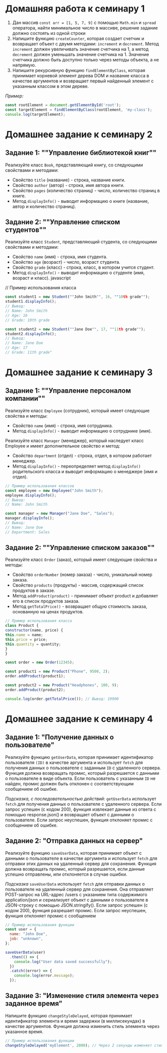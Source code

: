 # Домашняя работа к семинару 1

1. Дан массив `const arr = [1, 5, 7, 9]` с помощью `Math.min` и `spread` оператора, найти минимальное число в массиве, решение задание должно состоять из одной строки
2. Напишите функцию `createCounter`, которая создает счетчик и возвращает объект с двумя методами: `increment` и `decrement`. Метод `increment` должен увеличивать значение счетчика на 1, а метод `decrement` должен уменьшать значение счетчика на 1. Значение счетчика должно быть доступно только через методы объекта, а не напрямую.
3. Напишите рекурсивную функцию `findElementByClass`, которая принимает корневой элемент дерева DOM и название класса в качестве аргументов и возвращает первый найденный элемент с указанным классом в этом дереве.

*Пример:*

```js
const rootElement = document.getElementById('root');
const targetElement = findElementByClass(rootElement, 'my-class');
console.log(targetElement);
```
# Домашнее задание к семинару 2

## Задание 1: ""Управление библиотекой книг""

Реализуйте класс `Book`, представляющий книгу, со следующими свойствами и методами:

- Свойство `title` (название) - строка, название книги.
- Свойство `author` (автор) - строка, имя автора книги.
- Свойство `pages` (количество страниц) - число, количество страниц в книге.
- Метод `displayInfo()` - выводит информацию о книге (название, автор и количество страниц).

## Задание 2: ""Управление списком студентов""

Реализуйте класс `Student`, представляющий студента, со следующими свойствами и методами:

- Свойство `name` (имя) - строка, имя студента.
- Свойство `age` (возраст) - число, возраст студента.
- Свойство `grade` (класс) - строка, класс, в котором учится студент.
- Метод `displayInfo()` - выводит информацию о студенте (имя, возраст и класс).
   javascript

// Пример использования класса

```js
const student1 = new Student(""John Smith"", 16, ""10th grade"");
student1.displayInfo();
// Вывод:
// Name: John Smith
// Age: 16
// Grade: 10th grade

const student2 = new Student(""Jane Doe"", 17, ""11th grade"");
student2.displayInfo();
// Вывод:
// Name: Jane Doe
// Age: 17
// Grade: 11th grade"
```
# Домашнее задание к семинару 3

## Задание 1: ""Управление персоналом компании""

Реализуйте класс `Employee` (сотрудник), который имеет следующие свойства и методы:

+ Свойство `name` (имя) - строка, имя сотрудника.
+ Метод `displayInfo()` - выводит информацию о сотруднике (имя).

Реализуйте класс `Manager` (менеджер), который наследует класс Employee и имеет дополнительное свойство и метод:

+ Свойство `department` (отдел) - строка, отдел, в котором работает менеджер.
+ Метод `displayInfo()` - переопределяет метод `displayInfo()` родительского класса и выводит информацию о менеджере (имя и отдел).

```js
// Пример использования классов
const employee = new Employee("John Smith");
employee.displayInfo();
// Вывод:
// Name: John Smith

const manager = new Manager("Jane Doe", "Sales");
manager.displayInfo();
// Вывод:
// Name: Jane Doe
// Department: Sales
```

## Задание 2: ""Управление списком заказов""

Реализуйте класс `Order` (заказ), который имеет следующие свойства и методы:

+ Свойство `orderNumber` (номер заказа) - число, уникальный номер заказа.
+ Свойство `products` (продукты) - массив, содержащий список продуктов в заказе.
+ Метод `addProduct(product)` - принимает объект product и добавляет его в список продуктов заказа.
+ Метод `getTotalPrice()` - возвращает общую стоимость заказа, основанную на ценах продуктов.

```js
// Пример использования класса
class Product {
constructor(name, price) {
this.name = name;
this.price = price;
this.quantity = quantity;
}
}

const order = new Order(12345);

const product1 = new Product("Phone", 9500, 2);
order.addProduct(product1);

const product2 = new Product("Headphones", 100, 9);
order.addProduct(product2);

console.log(order.getTotalPrice()); // Вывод: 19900

```
# Домашнее задание к семинару 4

## Задание 1: "Получение данных о пользователе"

Реализуйте функцию `getUserData`, которая принимает идентификатор пользователя `(ID)` в качестве аргумента и использует `fetch` для получения данных о пользователе с заданным `ID` с удаленного сервера. Функция должна возвращать промис, который разрешается с данными о пользователе в виде объекта. Если пользователь с указанным `ID` не найден, промис должен быть отклонен с соответствующим сообщением об ошибке.

*Подсказка, с последовательностью действий*:
`getUserData` использует `fetch` для получения данных о пользователе с удаленного сервера. Если запрос успешен (с кодом 200), функция извлекает данные из ответа с помощью response.json() и возвращает объект с данными о пользователе. Если запрос неуспешен, функция отклоняет промис с сообщением об ошибке.

## Задание 2: "Отправка данных на сервер"

Реализуйте функцию `saveUserData`, которая принимает объект с данными о пользователе в качестве аргумента и использует `fetch` для отправки этих данных на удаленный сервер для сохранения. Функция должна возвращать промис, который разрешается, если данные успешно отправлены, или отклоняется в случае ошибки.

*Подсказка*
`saveUserData` использует `fetch` для отправки данных о пользователе на удаленный сервер для сохранения. Она отправляет POST-запрос на URL-адрес /users с указанием типа содержимого application/json и сериализует объект с данными о пользователе в JSON-строку с помощью JSON.stringify(). Если запрос успешен (с кодом 200), функция разрешает промис. Если запрос неуспешен, функция отклоняет промис с сообщением

```js
// Пример использования функции
const user = {
  name: "John Doe",
  job: "unknown",
};

saveUserData(user)
  .then(() => {
    console.log("User data saved successfully");
  })
  .catch((error) => {
    console.log(error.message);
  });
```

## Задание 3: "Изменение стиля элемента через заданное время"

Напишите функцию `changeStyleDelayed`, которая принимает идентификатор элемента и время задержки (в миллисекундах) в качестве аргументов. Функция должна изменить стиль элемента через указанное время.

```js
// Пример использования функции
changeStyleDelayed('myElement', 2000); // Через 2 секунды изменяет стиль элемента с id 'myElement'"
```
